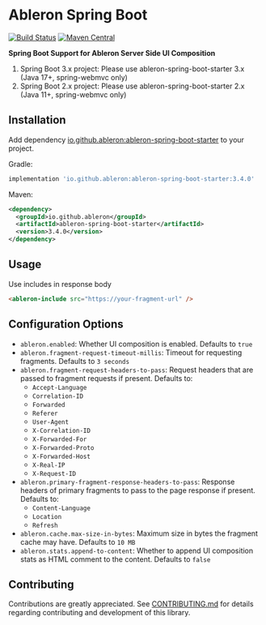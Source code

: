 # Ableron Spring Boot
[![Build Status](https://github.com/ableron/ableron-spring-boot/actions/workflows/main.yml/badge.svg)](https://github.com/ableron/ableron-spring-boot/actions/workflows/main.yml)
[![Maven Central](https://maven-badges.herokuapp.com/maven-central/io.github.ableron/ableron-spring-boot/badge.svg)](https://mvnrepository.com/artifact/io.github.ableron/ableron-spring-boot)

**Spring Boot Support for Ableron Server Side UI Composition**
1. Spring Boot 3.x project: Please use ableron-spring-boot-starter 3.x (Java 17+, spring-webmvc only)
1. Spring Boot 2.x project: Please use ableron-spring-boot-starter 2.x (Java 11+, spring-webmvc only)

## Installation
Add dependency [io.github.ableron:ableron-spring-boot-starter](https://mvnrepository.com/artifact/io.github.ableron/ableron-spring-boot-starter) to your project.

Gradle:
```groovy
implementation 'io.github.ableron:ableron-spring-boot-starter:3.4.0'
```

Maven:
```xml
<dependency>
  <groupId>io.github.ableron</groupId>
  <artifactId>ableron-spring-boot-starter</artifactId>
  <version>3.4.0</version>
</dependency>
```

## Usage
Use includes in response body
```html
<ableron-include src="https://your-fragment-url" />
```

## Configuration Options
* `ableron.enabled`: Whether UI composition is enabled. Defaults to `true`
* `ableron.fragment-request-timeout-millis`: Timeout for requesting fragments. Defaults to `3 seconds`
* `ableron.fragment-request-headers-to-pass`: Request headers that are passed to fragment requests if present. Defaults to:
  * `Accept-Language`
  * `Correlation-ID`
  * `Forwarded`
  * `Referer`
  * `User-Agent`
  * `X-Correlation-ID`
  * `X-Forwarded-For`
  * `X-Forwarded-Proto`
  * `X-Forwarded-Host`
  * `X-Real-IP`
  * `X-Request-ID`
* `ableron.primary-fragment-response-headers-to-pass`: Response headers of primary fragments to pass to the page response if present. Defaults to:
  * `Content-Language`
  * `Location`
  * `Refresh`
* `ableron.cache.max-size-in-bytes`: Maximum size in bytes the fragment cache may have. Defaults to `10 MB`
* `ableron.stats.append-to-content`: Whether to append UI composition stats as HTML comment to the content. Defaults to `false`

## Contributing
Contributions are greatly appreciated.
See [CONTRIBUTING.md](./CONTRIBUTING.md) for details regarding contributing and development of this library.
